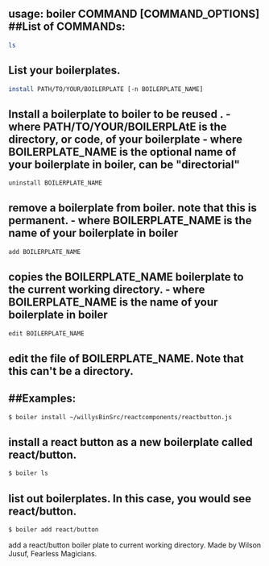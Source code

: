 usage: boiler COMMAND [COMMAND_OPTIONS]
##List of COMMANDs:
-----------------
```sh
ls
```
List your boilerplates.
-----------------
```sh
install PATH/TO/YOUR/BOILERPLATE [-n BOILERPLATE_NAME]
```
Install a boilerplate to boiler to be reused .
    - where PATH/TO/YOUR/BOILERPLAtE is the directory, or code, of your boilerplate
    - where BOILERPLATE_NAME is the optional name of your boilerplate in boiler, can be "directorial"
-----------------
```sh
uninstall BOILERPLATE_NAME
```
remove a boilerplate from boiler. note that this is permanent.
    - where BOILERPLATE_NAME is the name of your boilerplate in boiler
-----------------
```sh
add BOILERPLATE_NAME
```
copies the BOILERPLATE_NAME boilerplate to the current working directory.
    - where BOILERPLATE_NAME is the name of your boilerplate in boiler
-----------------
```sh
edit BOILERPLATE_NAME
```
edit the file of BOILERPLATE_NAME. Note that this can't be a directory.
-----------------

##Examples:
-----------------
```sh
$ boiler install ~/willysBinSrc/reactcomponents/reactbutton.js
```
install a react button as a new boilerplate called react/button.
-----------------
```sh
$ boiler ls
```
list out boilerplates. In this case, you would see react/button.
-----------------
```sh
$ boiler add react/button
```
add a react/button boiler plate to current working directory.
Made by Wilson Jusuf, Fearless Magicians.
